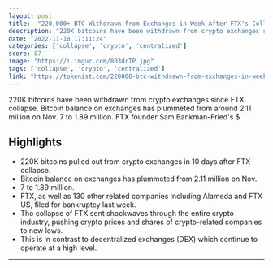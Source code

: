 ```yaml
---
layout: post
title:  "220,000+ BTC Withdrawn from Exchanges in Week After FTX's Collapse . This year is the year of realisation."
description: "220K bitcoins have been withdrawn from crypto exchanges since FTX collapse. Bitcoin balance on exchanges has plummeted from around 2.11 million on Nov. 7 to 1.89 million. FTX founder Sam Bankman-Fried's $"
date: "2022-11-18 17:11:24"
categories: ['collapse', 'crypto', 'centralized']
score: 87
image: "https://i.imgur.com/803drTP.jpg"
tags: ['collapse', 'crypto', 'centralized']
link: "https://tokenist.com/220000-btc-withdrawn-from-exchanges-in-week-after-ftxs-collapse/"
---
```


220K bitcoins have been withdrawn from crypto exchanges since FTX collapse. Bitcoin balance on exchanges has plummeted from around 2.11 million on Nov. 7 to 1.89 million. FTX founder Sam Bankman-Fried's $

## Highlights

- 220K bitcoins pulled out from crypto exchanges in 10 days after FTX collapse.
- Bitcoin balance on exchanges has plummeted from 2.11 million on Nov.
- 7 to 1.89 million.
- FTX, as well as 130 other related companies including Alameda and FTX US, filed for bankruptcy last week.
- The collapse of FTX sent shockwaves through the entire crypto industry, pushing crypto prices and shares of crypto-related companies to new lows.
- This is in contrast to decentralized exchanges (DEX) which continue to operate at a high level.

---
